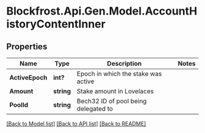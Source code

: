 # Blockfrost.Api.Gen.Model.AccountHistoryContentInner
## Properties

Name | Type | Description | Notes
------------ | ------------- | ------------- | -------------
**ActiveEpoch** | **int?** | Epoch in which the stake was active | 
**Amount** | **string** | Stake amount in Lovelaces | 
**PoolId** | **string** | Bech32 ID of pool being delegated to | 

[[Back to Model list]](../README.md#documentation-for-models) [[Back to API list]](../README.md#documentation-for-api-endpoints) [[Back to README]](../README.md)

